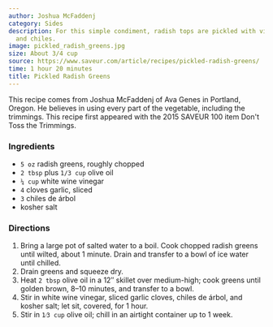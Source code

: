 ```yaml
---
author: Joshua McFaddenj
category: Sides
description: For this simple condiment, radish tops are pickled with vinegar, garlic,
  and chiles.
image: pickled_radish_greens.jpg
size: About 3/4 cup
source: https://www.saveur.com/article/recipes/pickled-radish-greens/
time: 1 hour 20 minutes
title: Pickled Radish Greens
---
```


This recipe comes from Joshua McFaddenj of Ava Genes in Portland, Oregon. He believes in using every part of the vegetable, including the trimmings. This recipe first appeared with the 2015 SAVEUR 100 item Don't Toss the Trimmings.

### Ingredients

* `5 oz` radish greens, roughly chopped
* `2 tbsp` plus `1/3 cup` olive oil
* `¼ cup` white wine vinegar
* `4` cloves garlic, sliced
* `3` chiles de árbol
* kosher salt

### Directions

1. Bring a large pot of salted water to a boil. Cook chopped radish greens until wilted, about 1 minute. Drain and transfer to a bowl of ice water until chilled. 
2. Drain greens and squeeze dry. 
3. Heat `2 tbsp` olive oil in a 12″ skillet over medium-high; cook greens until golden brown, 8–10 minutes, and transfer to a bowl. 
4. Stir in white wine vinegar, sliced garlic cloves, chiles de árbol, and kosher salt; let sit, covered, for 1 hour. 
5. Stir in `1⁄3 cup` olive oil; chill in an airtight container up to 1 week.